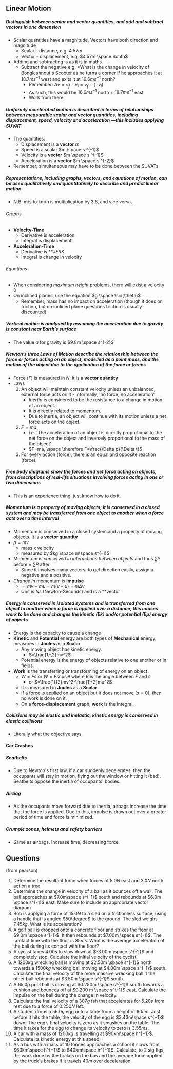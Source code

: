 ## Linear Motion
##### Distinguish between scalar and vector quantities, and add and subtract vectors in one dimension
- Scalar quantities have a magnitude, Vectors have both direction and magnitude
	- Scalar - distance, e.g. $4.57m$
	- Vector - displacement, e.g. $4.57m \space South$
- Adding and subtracting is as it is in maths.
	- Subtract the negative e.g. *What is the change in velocity of Bongleshnout's Scooter as he turns a corner if he approaches it at $18.7ms^{-1}$ west and exits it at $16.6ms^{-1}$ north?
		- Remember: $\Delta v=v_{f}-v_{i}=v_f+(-v_i)$
		- As such, this would be $16.6ms^{-1}$ north + $18.7ms^{-1}$ east
		- Work from there.

##### Uniformly accelerated motion is described in terms of relationships between measurable scalar and vector quantities, including displacement, speed, velocity and acceleration —this includes applying SUVAT
- The quantities:
	- Displacement is a **vector** $m$
	- Speed is a scalar $m \space s ^{-1}$
	- Velocity is a **vector** $m \space s ^{-1}$
	- Acceleration is a **vector** $m \space s ^{-2}$
- Remember, simultaneous may have to be done between the SUVATs

##### Representations, including graphs, vectors, and equations of motion, can be used qualitatively and quantitatively to describe and predict linear motion
- N.B. m/s to km/h is multiplication by 3.6, and vice versa.

###### Graphs
- **Velocity-Time**
	- Derivative is acceleration
	- Integral is displacement
- **Acceleration-Time**
	- Derivative is ***JERK*
	- Integral is change in velocity

###### Equations
- When considering *maximum height* problems, there will exist a velocity $0$
- On inclined planes, use the equation $g \space \sin(\theta)$
	- Remember, mass has no impact on acceleration (though it does on friction, but on inclined plane questions friction is usually discounted)

##### Vertical motion is analysed by assuming the acceleration due to gravity is constant near Earth’s surface
- The value $a$ for gravity is $9.8m \space s^{-2}$

##### Newton’s three Laws of Motion describe the relationship between the force or forces acting on an object, modelled as a point mass, and the motion of the object due to the application of the force or forces
- Force ($F$) is measured in $N$; it is a **vector quantity**
- Laws
	1. An object will maintain constant velocity unless an unbalanced, external force acts on it - informally, 'no force, no acceleration'
		- *Inertia* is considered to be the resistance to a change in motion of an object.
		- It is directly related to momentum.
		- Due to inertia, an object will continue with its motion unless a net force acts on the object.
	2. $F=ma$
		- i.e. 'The acceleration of an object is directly proportional to the net force on the object and inversely proportional to the mass of the object'
		- $F=ma, \space \therefore F=\frac{\Delta p}{\Delta t}$
	3. For every action (force), there is an equal and opposite reaction (force).


##### Free body diagrams show the forces and net force acting on objects, from descriptions of real-life situations involving forces acting in one or two dimensions
- This is an experience thing, just know how to do it.

##### Momentum is a property of moving objects; it is conserved in a closed system and may be transferred from one object to another when a force acts over a time interval
- Momentum is conserved in a closed system and a property of moving objects. It is a **vector quantity**
- $p=mv$
	- mass x velocity
	- measured by $kg \space m\space s^{-1}$
- Momentum is *conserved in interactions between objects* and thus  $\sum\limits P$ before = $\sum\limits P$ after.
	- Since it involves many vectors, to get direction easily, assign a negative and a positive.
- *Change in* momentum is **impulse**
	- $=mv-mu=m(v-u)=m\Delta v$
	- Unit is $N s$ (Newton-Seconds) and is a **vector 

##### Energy is conserved in isolated systems and is transferred from one object to another when a force is applied over a distance; this causes work to be done and changes the kinetic (Ek) and/or potential (Ep) energy of objects
- Energy is the capacity to cause a change
- **Kinetic** and **Potential** energy are both types of **Mechanical** energy, measures in **Joules** as a **Scalar**
	- Any moving object has kinetic energy. 
		- $=\frac{1}{2}mv^2$
	- Potential energy is the energy of objects relative to one another or in fields.
- **Work** is the transferring or transforming of energy on an object.
	- $W=Fs$ or $W=Fs\cos \theta$ where $\theta$ is the angle between $F$ and $s$
		- or $=\frac{1}{2}mv^2-\frac{1}{2}mu^2$
	- It is measured in **Joules** as a **Scalar**
	- If a force is applied on an object but it does not move ($s=0$), then no work is done on it.
	- On a **force-displacement** graph, **work** is the integral.

##### Collisions may be elastic and inelastic; kinetic energy is conserved in elastic collisions
- Literally what the objective says.

#### Car Crashes
##### Seatbelts
- Due to Newton's first law, if a car suddenly decelerates, then the occupants will stay in motion, flying out the window or hitting it (bad). Seatbelts oppose the inertia of occupants' bodies.

##### Airbag
- As the occupants move forward due to inertia, airbags increase the time that the force is applied. Due to this, impulse is drawn out over a greater period of time and force is minimized.

##### Crumple zones, helmets and safety barriers
- Same as airbags. Increase time, decreasing force.



## Questions
(from pearson)
1. Determine the resultant force when forces of $5.0N$ east and $3.0N$ north act on a tree.
2. Determine the change in velocity of a ball as it bounces off a wall. The ball approaches at $7.0m\space s^{-1}$ south and rebounds at $6.0m \space s^{-1}$ east. Make sure to include an appropriate vector diagram.
3. Bob is applying a force of $15.0N$ to a sled on a frictionless surface, using a handle that is angled $50\degree$ to the ground. The sled weighs $7.45kg$. What is its acceleration?
4. A golf ball is dropped onto a concrete floor and strikes the floor at $9.0m \space s^{-1}$. It then rebounds at $7.00m \space s^{-1}$. The contact time with the floor is $35ms$. What is the average acceleration of the ball during its contact with the floor?
5. A cyclist takes $4.00s$ to slow down at $-3.00m \space s^{-2}$ and completely stop. Calculate the initial velocity of the cyclist.
6. A $1200kg$ wrecking ball is moving at $2.50m \space s^{-1}$ north towards a $1500kg$ wrecking ball moving at $4.00m \space s^{-1}$ south. Calculate the final velocity of the more massive wrecking ball if the other ball rebounds at $3.50m \space s^{-1}$ south.
7. A $65.0g$ pool ball is moving at $0.250m \space s^{-1}$ south towards a cushion and bounces off at $0.200 m \space s^{-1}$ east. Calculate the impulse on the ball during the change in velocity.
8. Calculate the fnal velocity of a $307g$ fsh that accelerates for $5.20s$ from rest due to a force of $0.250N$ left.
9. A student drops a $56.0g$ egg onto a table from a height of $60 cm$. Just before it hits the table, the velocity of the egg is $3.43m\space s^{−1}$ down. The egg’s final velocity is zero as it smashes on the table. The time it takes for the egg to change its velocity to zero is $3.55ms$.
10. A car with a mass of $1200kg$ is travelling at $90km\space h^{−1}$. Calculate its kinetic energy at this speed.
11. As a bus with a mass of $10$ tonnes approaches a school it slows from $60km\space h^{−1}$ to $40km\space h^{−1}$. Calculate, to 2 sig figs, the work done by the brakes on the bus and the average force applied by the truck's brakes if it travels $40m$ over deceleration.